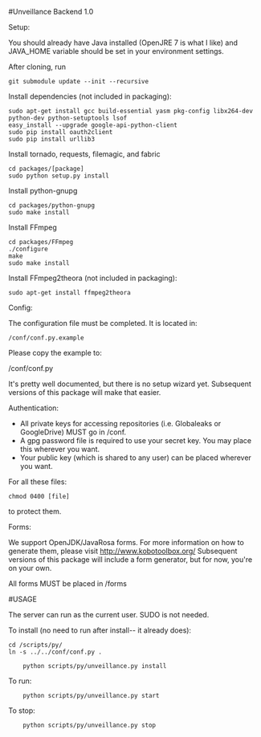 #Unveillance Backend 1.0

Setup:

You should already have Java installed (OpenJRE 7 is what I like) and JAVA_HOME variable should be set in your environment settings.

After cloning, run

    git submodule update --init --recursive

Install dependencies (not included in packaging):

    sudo apt-get install gcc build-essential yasm pkg-config libx264-dev python-dev python-setuptools lsof
    easy_install --upgrade google-api-python-client
    sudo pip install oauth2client
    sudo pip install urllib3


Install tornado, requests, filemagic, and fabric

    cd packages/[package]
    sudo python setup.py install

Install python-gnupg

	cd packages/python-gnupg
	sudo make install

Install FFmpeg

    cd packages/FFmpeg
    ./configure
    make
    sudo make install
  
Install FFmpeg2theora (not included in packaging):

    sudo apt-get install ffmpeg2theora

    
Config:

The configuration file must be completed.  It is located in:

    /conf/conf.py.example

Please copy the example to:

   /conf/conf.py

It's pretty well documented, but there is no setup wizard yet.
Subsequent versions of this package will make that easier.

Authentication:

- All private keys for accessing repositories (i.e. Globaleaks or GoogleDrive) MUST go in /conf.
- A gpg password file is required to use your secret key.  You may place this wherever you want.
- Your public key (which is shared to any user) can be placed wherever you want.

For all these files:

	chmod 0400 [file]

to protect them.

Forms:

We support OpenJDK/JavaRosa forms.  For more information on how to generate them, please visit http://www.kobotoolbox.org/
Subsequent versions of this package will include a form generator, but for now, you're on your own.  

All forms MUST be placed in /forms

#USAGE

The server can run as the current user. SUDO is not needed.

To install (no need to run after install-- it already does):
		
	cd /scripts/py/
	ln -s ../../conf/conf.py .
		
        python scripts/py/unveillance.py install

To run:

        python scripts/py/unveillance.py start

To stop:

        python scripts/py/unveillance.py stop

